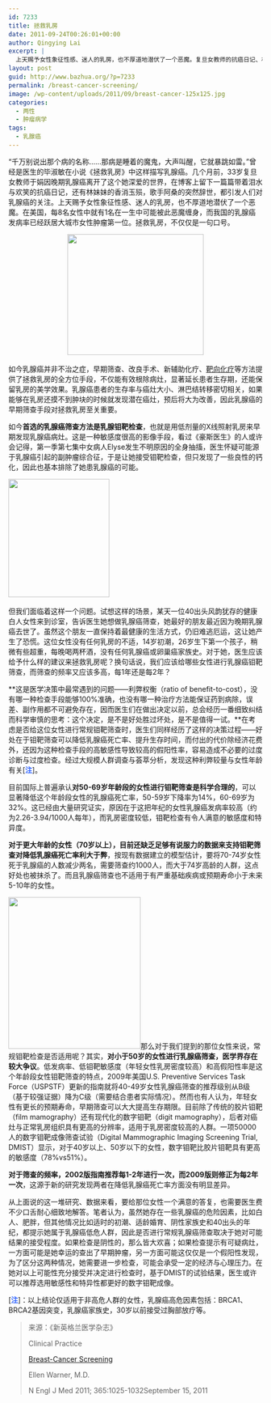 ```yaml
---
id: 7233
title: 拯救乳房
date: 2011-09-24T00:26:01+00:00
author: Qingying Lai
excerpt: |
  上天赐予女性象征性感、迷人的乳房，也不厚道地潜伏了一个恶魔。复旦女教师的抗癌日记、林妹妹的香消玉殒，歌手阿桑的突然辞世，都引发人们对乳腺癌的关注。在美国每8名女性中就有1名在一生中可能被此恶魔缠身，而我国的乳腺癌发病率已经跃居大城市女性肿瘤第一位。拯救乳房，不仅仅是一句口号，早期筛查手段至关重要。
layout: post
guid: http://www.bazhua.org/?p=7233
permalink: /breast-cancer-screening/
image: /wp-content/uploads/2011/09/breast-cancer-125x125.jpg
categories:
  - 两性
  - 肿瘤病学
tags:
  - 乳腺癌
---
```

“千万别说出那个病的名称……那病是睡着的魔鬼，大声叫醒，它就暴跳如雷。”曾经是医生的毕淑敏在小说《拯救乳房》中这样描写乳腺癌。几个月前，33岁复旦女教师于娟因晚期乳腺癌离开了这个她深爱的世界，在博客上留下一篇篇带着泪水与欢笑的抗癌日记，还有林妹妹的香消玉殒，歌手阿桑的突然辞世，都引发人们对乳腺癌的关注。上天赐予女性象征性感、迷人的乳房，也不厚道地潜伏了一个恶魔。在美国，每8名女性中就有1名在一生中可能被此恶魔缠身，而我国的乳腺癌发病率已经跃居大城市女性肿瘤第一位。拯救乳房，不仅仅是一句口号。

<div style="display: none">
  <a href='http://www.hownaturallyincreasepenissize.com/increase-penis-size-size-matter/' title='how to increase penis size'>how to increase penis size</a>
</div>

<p style="text-align: center;">
  <a href="/wp-content/uploads/2011/09/breast-cancer.jpg"><img class="size-medium wp-image-7241 aligncenter" title="breast-cancer" src="/wp-content/uploads/2011/09/breast-cancer-300x266.jpg" alt="" width="270" height="239" srcset="/wp-content/uploads/2011/09/breast-cancer-300x266.jpg 300w, /wp-content/uploads/2011/09/breast-cancer-150x133.jpg 150w, /wp-content/uploads/2011/09/breast-cancer.jpg 338w" sizes="(max-width: 270px) 100vw, 270px" /></a>
</p>

如今乳腺癌并非不治之症，早期筛查、改良手术、新辅助化疗、[靶向化疗](http://www.bazhua.org/2011/01/iniparib-chemotherapy-tn.html)等方法提供了拯救乳房的全方位手段，不仅能有效根除病灶，显著延长患者生存期，还能保留乳房的美学效果。乳腺癌患者的生存率与癌灶大小、淋巴结转移密切相关，如果能够在乳房还摸不到肿块的时候就发现潜在癌灶，预后将大为改善，因此乳腺癌的早期筛查手段对拯救乳房至关重要。

如今**首选的乳腺癌筛查方法是乳腺钼靶检查**，也就是用低剂量的X线照射乳房来早期发现乳腺癌病灶。这是一种敏感度很高的影像手段，看过《豪斯医生》的人或许会记得，第一季第七集中女病人Elyse发生不明原因的全身抽搐，医生怀疑可能源于乳腺癌引起的副肿瘤综合征，于是让她接受钼靶检查，但只发现了一些良性的钙化，因此也基本排除了她患乳腺癌的可能。

[<img class="aligncenter size-full wp-image-7234" title="images" src="/wp-content/uploads/2011/09/images3.jpeg" alt="" width="200" height="234" srcset="/wp-content/uploads/2011/09/images3.jpeg 200w, /wp-content/uploads/2011/09/images3-128x150.jpeg 128w" sizes="(max-width: 200px) 100vw, 200px" />](/wp-content/uploads/2011/09/images3.jpeg)

但我们面临着这样一个问题。试想这样的场景，某天一位40出头风韵犹存的健康白人女性来到诊室，告诉医生她想做乳腺癌筛查，她最好的朋友最近因为晚期乳腺癌去世了。虽然这个朋友一直保持着最健康的生活方式，仍旧难逃厄运，这让她产生了恐慌。这位女性没有任何乳房的不适，14岁初潮，26岁生下第一个孩子，稍微有些超重，每晚喝两杯酒，没有任何乳腺癌或卵巢癌家族史。对于她，医生应该给予什么样的建议来拯救乳房呢？换句话说，我们应该给哪些女性进行乳腺癌钼靶筛查，而筛查的频率又应该多高，每1年还是每2年？

**这是医学决策中最常遇到的问题——利弊权衡（ratio of benefit-to-cost），没有哪一种检查手段能够100%准确，也没有哪一种治疗方法能保证药到病除，误差、副作用都不可避免存在，因而医生们在做出决定以前，总会经历一番细致纠结而科学审慎的思考：这个决定，是不是好处胜过坏处，是不是值得一试。**在考虑是否给这位女性进行常规钼靶筛查时，医生们同样经历了这样的决策过程——好处在于钼靶筛查可以降低乳腺癌死亡率、提升生存时间，而付出的代价除经济花费外，还因为这种检查手段的高敏感性导致较高的假阳性率，容易造成不必要的过度诊断与过度检查。经过大规模人群调查与荟萃分析，发现这种利弊较量与女性年龄有关[<span style="color: #3366ff;"><strong>注</strong></span>]。

目前国际上普遍承认**对50-69岁年龄段的女性进行钼靶筛查是科学合理的**，可以显著降低这个年龄段女性的乳腺癌死亡率，50-59岁下降率为14%，60-69岁为32%。这已经由大量研究证实，原因在于这把年纪的女性乳腺癌发病率较高（约为2.26-3.94/1000人每年），而乳房密度较低，钼靶检查有令人满意的敏感度和特异度。

**对于更大年龄的女性（70岁以上），目前还缺乏足够有说服力的数据来支持钼靶筛查对降低乳腺癌死亡率利大于弊**，按现有数据建立的模型估计，要将70-74岁女性死于乳腺癌的人数减少两名，需要筛查约1000人，而大于74岁高龄的人群，这点好处也被抹杀了。而且乳腺癌筛查也不适用于有严重基础疾病或预期寿命小于未来5-10年的女性。

[<img class="alignright size-medium wp-image-7239" title="breast-digital-mammography-2" src="/wp-content/uploads/2011/09/breast-digital-mammography-21-262x300.jpg" alt="" width="262" height="300" srcset="/wp-content/uploads/2011/09/breast-digital-mammography-21-262x300.jpg 262w, /wp-content/uploads/2011/09/breast-digital-mammography-21-131x150.jpg 131w, /wp-content/uploads/2011/09/breast-digital-mammography-21.jpg 280w" sizes="(max-width: 262px) 100vw, 262px" />](/wp-content/uploads/2011/09/breast-digital-mammography-21.jpg)那么对于我们提到的那位女性来说，常规钼靶检查是否适用呢？其实，**对小于50岁的女性进行乳腺癌筛查，医学界存在较大争议**。低发病率、低钼靶敏感度（年轻女性乳房密度较高）和高假阳性率是这个年龄段女性钼靶筛查的特点，2009年美国U.S. Preventive Services Task Force（USPSTF）更新的指南就将40-49岁女性乳腺癌筛查的推荐级别从B级（基于较强证据）降为C级（需要结合患者实际情况）。然而也有人认为，年轻女性有更长的预期寿命，早期筛查可以大大提高生存期限。目前除了传统的胶片钼靶（film mamography）还有现代化的数字钼靶（digit mamography），后者对癌灶与正常乳房组织具有更高的分辨率，适用于乳房密度较高的人群。一项50000人的数字钼靶成像筛查试验（Digital Mammographic Imaging Screening Trial, DMIST）显示，对于40岁以上、50岁以下的女性，数字钼靶比胶片钼靶具有更高的敏感度（78%vs51%）。

**对于筛查的频率，2002版指南推荐每1-2年进行一次，而2009版则修正为每2年一次**，这源于新的研究发现两者在降低乳腺癌死亡率方面没有明显差异。

从上面说的这一堆研究、数据来看，要给那位女性一个满意的答复，也需要医生费不少口舌耐心细致地解答。笔者认为，虽然她存在一些乳腺癌的危险因素，比如白人、肥胖，但其他情况比如适时的初潮、适龄婚育、阴性家族史和40出头的年纪，都提示她属于乳腺癌低危人群，因此是否进行常规乳腺癌筛查取决于她对可能结果的接受程度。如果检查是阴性的，那么皆大欢喜；如果检查提示有可疑病灶，一方面可能是她幸运的查出了早期肿瘤，另一方面可能这仅仅是一个假阳性发现，为了区分这两种情况，她需要进一步检查，可能会承受一定的经济与心理压力。在她对以上可能性充分接受并决定进行检查时，基于DMIST的试验结果，医生或许可以推荐选用敏感性和特异性都更好的数字钼靶成像。

[<span style="color: #3366ff;"><strong>注</strong></span>]：以上结论仅适用于非高危人群的女性，乳腺癌高危因素包括：BRCA1、BRCA2基因突变，乳腺癌家族史，30岁以前接受过胸部放疗等。

> 来源：《新英格兰医学杂志》
> 
> Clinical Practice
> 
> [Breast-Cancer Screening](http://www.nejm.org/doi/full/10.1056/NEJMcp1101540)
> 
> Ellen Warner, M.D.
> 
> N Engl J Med 2011; 365:1025-1032September 15, 2011

<div style="display: none">
  zp8497586rq
</div>
